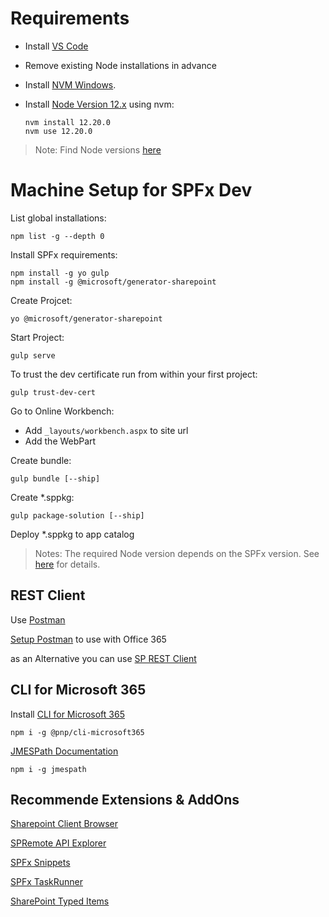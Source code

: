 # Requirements

- Install [VS Code](https://code.visualstudio.com/download)
- Remove existing Node installations in advance
- Install [NVM Windows](https://github.com/coreybutler/nvm-windows). 
- Install [Node Version 12.x](https://nodejs.org/en/download/releases/) using nvm:

    ```
    nvm install 12.20.0
    nvm use 12.20.0
    ```
> Note: Find Node versions [here](https://nodejs.org/en/download/releases/)

# Machine Setup for SPFx Dev

List global installations:

```
npm list -g --depth 0
```

Install SPFx requirements:

```
npm install -g yo gulp
npm install -g @microsoft/generator-sharepoint
```

Create Projcet:

```
yo @microsoft/generator-sharepoint
```

Start Project:

```
gulp serve
```

To trust the dev certificate run from within your first project:

```
gulp trust-dev-cert
```

Go to Online Workbench:

- Add `_layouts/workbench.aspx` to site url
- Add the WebPart

Create bundle:

```
gulp bundle [--ship]
```

Create *.sppkg:

```
gulp package-solution [--ship]
```

Deploy *.sppkg to app catalog

> Notes: The required Node version depends on the SPFx version. See [here](https://learn.microsoft.com/en-us/sharepoint/dev/spfx/compatibility) for details.

## REST Client

Use [Postman](https://www.getpostman.com/)

[Setup Postman](https://blogs.msdn.microsoft.com/emeamsgdev/2018/08/03/querying-the-office-365-management-apis-using-postman/) to use with Office 365

as an Alternative you can use [SP REST Client](https://marketplace.visualstudio.com/items?itemName=s-kainet.rest-client)

## CLI for Microsoft 365

Install [CLI for Microsoft 365](https://pnp.github.io/cli-microsoft365/)

```
npm i -g @pnp/cli-microsoft365
```

[JMESPath Documentation](http://jmespath.org/)

```
npm i -g jmespath
```

## Recommende Extensions & AddOns

[Sharepoint Client Browser](https://github.com/bramdejager/spcb)

[SPRemote API Explorer](https://marketplace.visualstudio.com/items?itemName=SteveCurranMVP.SPRemoteAPIExplorer)

[SPFx Snippets](https://marketplace.visualstudio.com/items?itemName=eliostruyf.spfx-snippets)

[SPFx TaskRunner](https://marketplace.visualstudio.com/items?itemName=eliostruyf.vscode-spfx-task-runner)

[SharePoint Typed Items](https://marketplace.visualstudio.com/items?itemName=s-kainet.sharepoint-typed-item)
